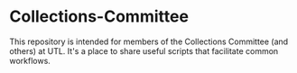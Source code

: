# Collections-Committee

This repository is intended for members of the Collections Committee (and others) at UTL. 
It's a place to share useful scripts that facilitate common workflows.
